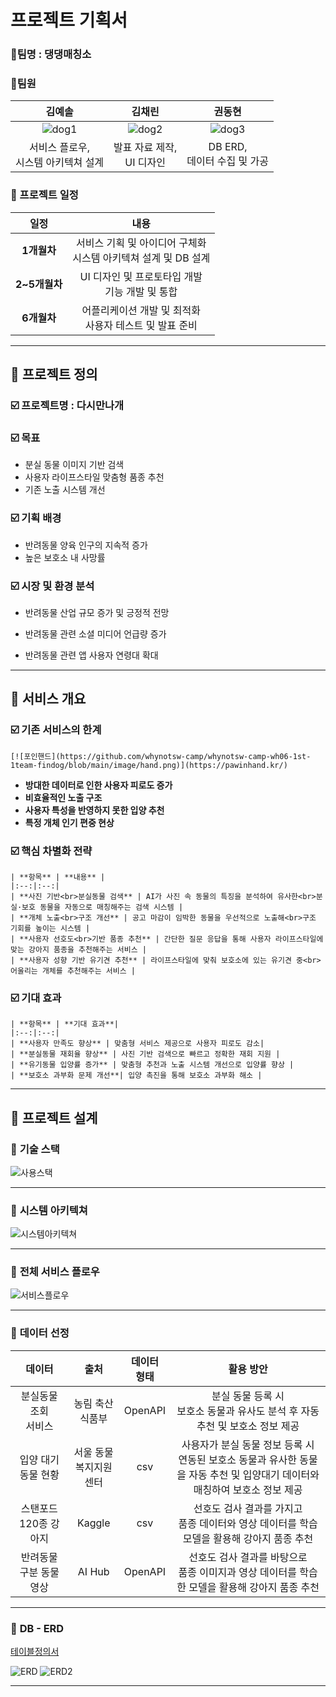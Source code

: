 # 프로젝트 기획서
### :dog:팀명 : 댕댕매칭소

### :raising_hand:팀원

| **김예솔** | **김채린** | **권동현** |
|:--:|:--:|:--:|
|![dog1](https://github.com/whynotsw-camp/whynotsw-camp-wh06-1st-1team-findog/blob/main/image/dog1.jpg)|![dog2](https://github.com/whynotsw-camp/whynotsw-camp-wh06-1st-1team-findog/blob/main/image/dog3.jpg)|![dog3](https://github.com/whynotsw-camp/whynotsw-camp-wh06-1st-1team-findog/blob/main/image/dog2.jpg)|
| 서비스 플로우,<br>시스템 아키텍쳐 설계 | 발표 자료 제작,<br>UI 디자인 | DB ERD,<br>데이터 수집 및 가공 |


### :book: 프로젝트 일정

| **일정** | **내용** | 
|:--:|:--:|
| **1개월차** |서비스 기획 및 아이디어 구체화<br>시스템 아키텍쳐 설계 및 DB 설계|
| **2~5개월차** |UI 디자인 및 프로토타입 개발<br>기능 개발 및 통합|
| **6개월차** |어플리케이션 개발 및 최적화<br>사용자 테스트 및 발표 준비|


---


## :pushpin: 프로젝트 정의
### :ballot_box_with_check: **프로젝트명** : 다시만나개

### :ballot_box_with_check: **목표** 

- 분실 동물 이미지 기반 검색
- 사용자 라이프스타일 맞춤형 품종 추천
- 기존 노출 시스템 개선

### :ballot_box_with_check: **기획 배경**

- 반려동물 양육 인구의 지속적 증가
- 높은 보호소 내 사망률

### :ballot_box_with_check: **시장 및 환경 분석**

- 반려동물 산업 규모 증가 및 긍정적 전망

- 반려동물 관련 소셜 미디어 언급량 증가

- 반려동물 관련 앱 사용자 연령대 확대


---


## :pushpin: 서비스 개요


### :ballot_box_with_check: **기존 서비스의 한계**

    [![포인핸드](https://github.com/whynotsw-camp/whynotsw-camp-wh06-1st-1team-findog/blob/main/image/hand.png)](https://pawinhand.kr/)

- **방대한 데이터로 인한 사용자 피로도 증가**
- **비효율적인 노출 구조**
- **사용자 특성을 반영하지 못한 입양 추천**
- **특정 개체 인기 편중 현상**


### :ballot_box_with_check: **핵심 차별화 전략**

    | **항목** | **내용** |
    |:--:|:--:|
    | **사진 기반<br>분실동물 검색** | AI가 사진 속 동물의 특징을 분석하여 유사한<br>분실·보호 동물을 자동으로 매칭해주는 검색 시스템 |
    | **개체 노출<br>구조 개선** | 공고 마감이 임박한 동물을 우선적으로 노출해<br>구조 기회를 높이는 시스템 |
    | **사용자 선호도<br>기반 품종 추천** | 간단한 질문 응답을 통해 사용자 라이프스타일에 맞는 강아지 품종을 추천해주는 서비스 |
    | **사용자 성향 기반 유기견 추천** | 라이프스타일에 맞춰 보호소에 있는 유기견 중<br>어울리는 개체를 추천해주는 서비스 |

### :ballot_box_with_check: **기대 효과**

    | **항목** | **기대 효과**|
    |:--:|:--:|
    | **사용자 만족도 향상** | 맞춤형 서비스 제공으로 사용자 피로도 감소|
    | **분실동물 재회율 향상** | 사진 기반 검색으로 빠르고 정확한 재회 지원 |
    | **유기동물 입양률 증가** | 맞춤형 추천과 노출 시스템 개선으로 입양률 향상 |
    | **보호소 과부화 문제 개선**| 입양 촉진을 통해 보호소 과부화 해소 |


---


## :pushpin: 프로젝트 설계


### :wrench: **기술 스택**
![사용스택](https://github.com/whynotsw-camp/whynotsw-camp-wh06-1st-1team-findog/blob/main/image/drawio_2.png)


---


### :hammer: **시스템 아키텍쳐**

![시스템아키텍쳐](https://github.com/whynotsw-camp/whynotsw-camp-wh06-1st-1team-findog/blob/main/image/drawio_1.png)


---


### :mag_right: **전체 서비스 플로우**

![서비스플로우](https://github.com/whynotsw-camp/whynotsw-camp-wh06-1st-1team-findog/blob/main/image/image3.jpg)


---


### :pencil: **데이터 선정**

| **데이터**  | **출처** | **데이터<br>형태** | **활용 방안** |
|:--:|:--:|:--:|:--:|
|분실동물 조회<br>서비스| 농림 축산<br>식품부 | OpenAPI| 분실 동물 등록 시<br>보호소 동물과 유사도 분석 후 자동 추천 및 보호소 정보 제공 |
|입양 대기동물 현황| 서울 동물<br>복지지원센터 | csv | 사용자가 분실 동물 정보 등록 시<br>연동된 보호소 동물과 유사한 동물을 자동 추천 및 입양대기 데이터와 매칭하여 보호소 정보 제공 |
|스탠포드 120종 강아지| Kaggle | csv | 선호도 검사 결과를 가지고<br> 품종 데이터와 영상 데이터를 학습 모델을 활용해 강아지 품종 추천 |
|반려동물 구분 동물 영상| AI Hub | OpenAPI | 선호도 검사 결과를 바탕으로<br>품종 이미지과 영상 데이터를 학습한 모델을 활용해 강아지 품종 추천 |


---


### :file_folder: **DB - ERD**

[테이블정의서](https://github.com/whynotsw-camp/whynotsw-camp-wh06-1st-1team-findog/blob/main/%ED%85%8C%EC%9D%B4%EB%B8%94%20%EC%84%A4%EB%AA%85%EC%84%9C.pdf)

![ERD](https://github.com/whynotsw-camp/whynotsw-camp-wh06-1st-1team-findog/blob/main/image/erd.png)
![ERD2](https://github.com/whynotsw-camp/whynotsw-camp-wh06-1st-1team-findog/blob/main/image/erd2.png)


---

    


